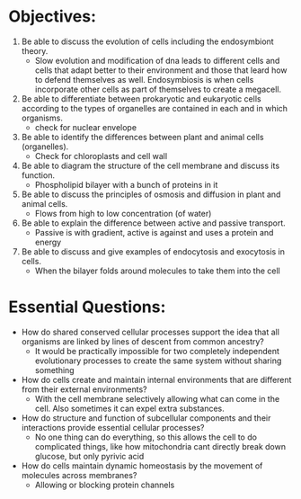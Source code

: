 # Objectives:

1.  Be able to discuss the evolution of cells including the endosymbiont theory.
	- Slow evolution and modification of dna leads to different cells and cells that adapt better to their environment and those that leard how to defend themselves as well. Endosymbiosis is when cells incorporate other cells as part of themselves to create a megacell.
2.  Be able to differentiate between prokaryotic and eukaryotic cells according to the types of organelles are contained in each and in which organisms.
	- check for nuclear envelope
3.  Be able to identify the differences between plant and animal cells (organelles).
	- Check for chloroplasts and cell wall
4.  Be able to diagram the structure of the cell membrane and discuss its function.
	- Phospholipid bilayer with a bunch of proteins in it
5.  Be able to discuss the principles of osmosis and diffusion in plant and animal cells.
	- Flows from high to low concentration (of water)
6.  Be able to explain the difference between active and passive transport.
	- Passive is with gradient, active is against and uses a protein and energy
7.  Be able to discuss and give examples of endocytosis and exocytosis in cells.
	- When the bilayer folds around molecules to take them into the cell

# Essential Questions:

- How do shared conserved cellular processes support the idea that all organisms are linked by lines of descent from common ancestry?
	- It would be practically impossible for two completely independent evolutionary processes to create the same system without sharing something
- How do cells create and maintain internal environments that are different from their external environments?
	- With the cell membrane selectively allowing what can come in the cell. Also sometimes it can expel extra substances.
- How do structure and function of subcellular components and their interactions provide essential cellular processes?
	- No one thing can do everything, so this allows the cell to do complicated things, like how mitochondria cant directly break down glucose, but only pyrivic acid
- How do cells maintain dynamic homeostasis by the movement of molecules across membranes?
	- Allowing or blocking protein channels